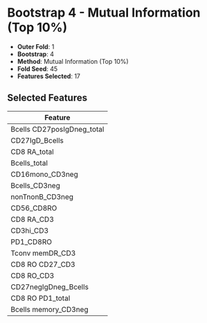 # Bootstrap 4 - Mutual Information (Top 10%)

- **Outer Fold**: 1
- **Bootstrap**: 4
- **Method**: Mutual Information (Top 10%)
- **Fold Seed**: 45
- **Features Selected**: 17

## Selected Features

| Feature |
|---------|
| Bcells CD27posIgDneg_total |
| CD27IgD_Bcells |
| CD8 RA_total |
| Bcells_total |
| CD16mono_CD3neg |
| Bcells_CD3neg |
| nonTnonB_CD3neg |
| CD56_CD8RO |
| CD8 RA_CD3 |
| CD3hi_CD3 |
| PD1_CD8RO |
| Tconv memDR_CD3 |
| CD8 RO CD27_CD3 |
| CD8 RO_CD3 |
| CD27negIgDneg_Bcells |
| CD8 RO PD1_total |
| Bcells memory_CD3neg |
